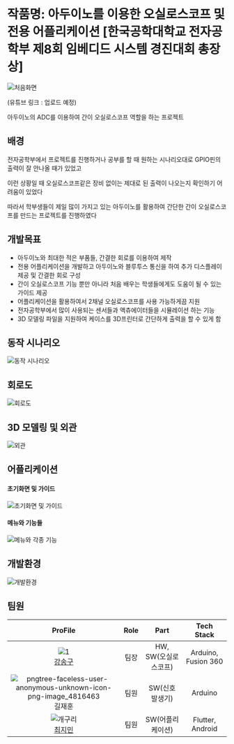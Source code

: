 # 작품명: 아두이노를 이용한 오실로스코프 및 전용 어플리케이션 [한국공학대학교 전자공학부 제8회 임베디드 시스템 경진대회 총장상]

![처음화면](https://github.com/user-attachments/assets/a0a07ad7-1137-476a-8e30-6d9f0e91d2c3)

(유튜브 링크 : 업로드 예정)

아두이노의 ADC를 이용하여 간이 오실로스코프 역할을 하는 프로젝트

## 배경

전자공학부에서 프로젝트를 진행하거나 공부를 할 때 원하는 시나리오대로 GPIO핀의 출력이 잘 안나올 때가 있었고

이런 상황일 때 오실로스코프같은 장비 없이는 제대로 된 출력이 나오는지 확인하기 어려움이 있었다

따라서 학부생들이 제일 많이 가지고 있는 아두이노를 활용하여 간단한 간이 오실로스코프를 만드는 프로젝트를 진행하였다

## 개발목표

- 아두이노와 최대한 적은 부품들, 간결한 회로를 이용하여 제작
- 전용 어플리케이션을 개발하고 아두이노와 블루투스 통신을 하여 추가 디스플레이 제공 및 간결한 회로 구성
- 간이 오실로스코프 기능 뿐만 아니라 처음 배우는 학생들에게도 도움이 될 수 있는 가이드 제공
- 어플리케이션을 활용하여서 2채널 오실로스코프를 사용 가능하게끔 지원
- 전자공학부에서 많이 사용되는 센서들과 액츄에이터들을 시뮬레이션 하는 기능
- 3D 모델링 파일을 지원하여 케이스를 3D프린터로 간단하게 출력을 할 수 있게 함

## 동작 시나리오

![동작 시나리오](https://github.com/user-attachments/assets/4ef5ec5d-ea19-44e0-ac86-1f3d078a5670)

## 회로도

![회로도](https://github.com/user-attachments/assets/e3161e7a-6b06-47f7-8b46-e6b3034274f5)

## 3D 모델링 및 외관

![외관](https://github.com/user-attachments/assets/ed3357a7-eeb5-4285-b4ab-0710317535df)

## 어플리케이션
#### 초기화면 및 가이드
![초기화면 및 가이드](https://github.com/user-attachments/assets/7efca86f-b82a-40bd-9cc6-c9a69779c1b0)

#### 메뉴와 기능들
![메뉴와 각종 기능](https://github.com/user-attachments/assets/15d83998-a611-49e5-a623-8c894037e61f)

## 개발환경

![개발환경](https://github.com/user-attachments/assets/bf43c1ff-1d0f-47ac-878f-d824f44c22fe)

## 팀원

| ProFile | Role | Part | Tech Stack |
|:--------:|:--------:|:--------:|:--------:|
| ![1](https://github.com/Throwball99/2023ESWContest_free_1042/assets/143514249/fa24aab6-a2db-4e61-a032-61e6adffcca8) <br> [강송구](https://github.com/Throwball99) |   팀장  |   HW, SW(오실로스코프) |   Arduino, Fusion 360 |
| ![pngtree-faceless-user-anonymous-unknown-icon-png-image_4816463](https://github.com/user-attachments/assets/bfd8d075-4b37-4b94-b6ca-e27ba3707f3c) <br>  길재훈  |   팀원  |   SW(신호 발생기)  |   Arduino  |
|   ![개구리](https://github.com/Throwball99/2023ESWContest_free_1042/assets/143514249/69319bbd-74bb-40c1-92d8-ae96e23b3500) <br> [최지민](https://github.com/irmu98)    |   팀원  |   SW(어플리케이션)  |   Flutter, Android  |

